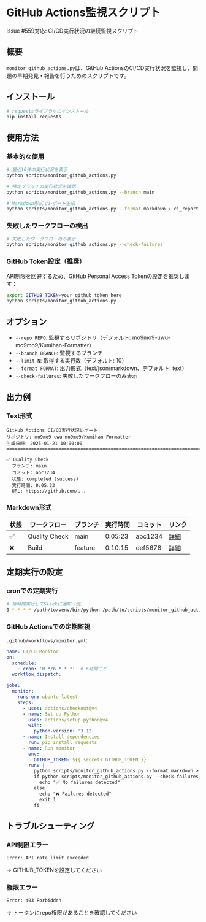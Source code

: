 # GitHub Actions監視スクリプト

Issue #559対応: CI/CD実行状況の継続監視スクリプト

## 概要

`monitor_github_actions.py`は、GitHub ActionsのCI/CD実行状況を監視し、問題の早期発見・報告を行うためのスクリプトです。

## インストール

```bash
# requestsライブラリのインストール
pip install requests
```

## 使用方法

### 基本的な使用

```bash
# 最近10件の実行状況を表示
python scripts/monitor_github_actions.py

# 特定ブランチの実行状況を確認
python scripts/monitor_github_actions.py --branch main

# Markdown形式でレポート生成
python scripts/monitor_github_actions.py --format markdown > ci_report.md
```

### 失敗したワークフローの検出

```bash
# 失敗したワークフローのみ表示
python scripts/monitor_github_actions.py --check-failures
```

### GitHub Token設定（推奨）

API制限を回避するため、GitHub Personal Access Tokenの設定を推奨します：

```bash
export GITHUB_TOKEN=your_github_token_here
python scripts/monitor_github_actions.py
```

## オプション

- `--repo REPO`: 監視するリポジトリ（デフォルト: mo9mo9-uwu-mo9mo9/Kumihan-Formatter）
- `--branch BRANCH`: 監視するブランチ
- `--limit N`: 取得する実行数（デフォルト: 10）
- `--format FORMAT`: 出力形式（text/json/markdown、デフォルト: text）
- `--check-failures`: 失敗したワークフローのみ表示

## 出力例

### Text形式

```
GitHub Actions CI/CD実行状況レポート
リポジトリ: mo9mo9-uwu-mo9mo9/Kumihan-Formatter
生成日時: 2025-01-21 10:00:00
================================================================================

✅ Quality Check
  ブランチ: main
  コミット: abc1234
  状態: completed (success)
  実行時間: 0:05:23
  URL: https://github.com/...
```

### Markdown形式

| 状態 | ワークフロー | ブランチ | 実行時間 | コミット | リンク |
|------|--------------|----------|----------|----------|--------|
| ✅ | Quality Check | main | 0:05:23 | abc1234 | [詳細](URL) |
| ❌ | Build | feature | 0:10:15 | def5678 | [詳細](URL) |

## 定期実行の設定

### cronでの定期実行

```bash
# 毎時間実行してSlackに通知（例）
0 * * * * /path/to/venv/bin/python /path/to/scripts/monitor_github_actions.py --check-failures || curl -X POST -H 'Content-type: application/json' --data '{"text":"CI/CD失敗を検出"}' YOUR_SLACK_WEBHOOK_URL
```

### GitHub Actionsでの定期監視

`.github/workflows/monitor.yml`:

```yaml
name: CI/CD Monitor
on:
  schedule:
    - cron: '0 */6 * * *'  # 6時間ごと
  workflow_dispatch:

jobs:
  monitor:
    runs-on: ubuntu-latest
    steps:
      - uses: actions/checkout@v4
      - name: Set up Python
        uses: actions/setup-python@v4
        with:
          python-version: '3.12'
      - name: Install dependencies
        run: pip install requests
      - name: Run monitor
        env:
          GITHUB_TOKEN: ${{ secrets.GITHUB_TOKEN }}
        run: |
          python scripts/monitor_github_actions.py --format markdown > report.md
          if python scripts/monitor_github_actions.py --check-failures; then
            echo "✅ No failures detected"
          else
            echo "❌ Failures detected"
            exit 1
          fi
```

## トラブルシューティング

### API制限エラー

```
Error: API rate limit exceeded
```

→ GITHUB_TOKENを設定してください

### 権限エラー

```
Error: 403 Forbidden
```

→ トークンにrepo権限があることを確認してください
